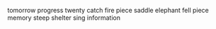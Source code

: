 tomorrow progress twenty catch fire piece saddle elephant fell piece memory steep shelter sing information